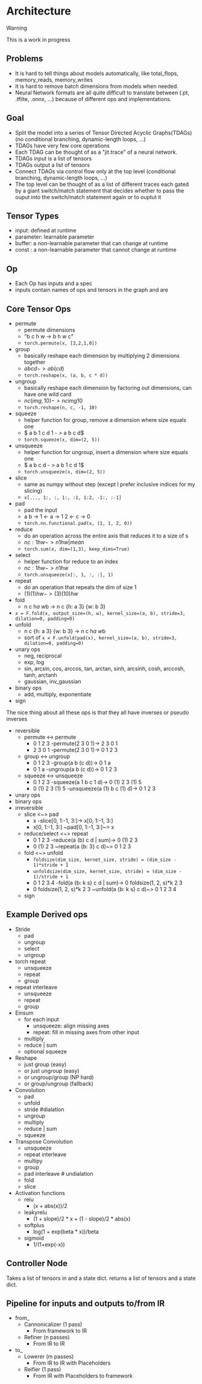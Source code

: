 # Architecture

> [!WARNING]
> This is a work in progress

## Problems

- It is hard to tell things about models automatically, like total_flops, memory_reads, memory_writes
- It is hard to remove batch dimensions from models when needed.
- Neural Network formats are all quite difficult to translate between (.pt, .tflite, .onnx, ...) because of different ops and implementations.

## Goal

- Split the model into a series of Tensor Directed Acyclic Graphs(TDAGs)(no conditional branching, dynamic-length loops, ...)
- TDAGs have very few core operations
- Each TDAG can be thought of as a "jit.trace" of a neural network.
- TDAGs input is a list of tensors
- TDAGs output a list of tensors
- Connect TDAGs via control flow only at the top level (conditional branching, dynamic-length loops, ...)
- The top level can be thought of as a list of different traces each gated by a giant switch/match statement that decides whether 
  to pass the ouput into the switch/match statement again or to ouptut it 

## Tensor Types

- input: defined at runtime
- parameter: learnable parameter
- buffer: a non-learnable parameter that can change at runtime
- const : a non-learnable parameter that cannot change at runtime

## Op
- Each Op has inputs and a spec
- inputs contain names of ops and tensors in the graph and are 

## Core Tensor Ops
- permute
  - permute dimensions
  - "b c h w -> b h w c"
  - `torch.permute(x, [3,2,1,0])`
- group
  - basically reshape each dimension by multiplying 2 dimensions together
  - $a b c d - > a b (c d)$ 
  - `torch.reshape(x, (a, b, c * d))`
- ungroup
  - basically reshape each dimension by factoring out dimensions, can have one wild card 
  - $n c (img, 10) - > n c img 10$ 
  - `torch.reshape(n, c, -1, 10)`
- squeeze
  - helper function for group, remove a dimension where size equals one
  - $ a b 1 c d 1 - > a b c d$ 
  - `torch.squeeze(x, dim=(2, 5))`
- unsqueeze
  - helper function for ungroup, insert a dimension where size equals one
  - $ a b c d - > a b 1 c d 1$ 
  - `torch.unsqueeze(x, dim=(2, 5))`
- slice
  - same as numpy without step (except I prefer inclusive indices for my slicing)
  - `x[..., 1:, :, 1:, :1, 1:2, -1:, :-1]`
- pad
  - pad the input
  - a b -> 1 <- a -> 1 2 <- c -> 0
  - `torch.nn.functional.pad(x, (1, 1, 2, 0))`
- reduce
  - do an operation across the entire axis that reduces it to a size of s
  - $n {c: 1} h w -> n 1 h w | mean$
  - `torch.sum(x, dim=(1,3), keep_dims=True)`
- select
  - helper function for reduce to an index
  - $n {c: 1} h w -> n 1 h w$
  - `torch.unsqueeze(x[:, 1, :, :], 1)`
- repeat
  - do an operation that repeats the dim of size 1
  - $(1) (1) h w -> (3) (10) h w$
- fold
  - n c h*a w*b -> n c {h: a 3} {w: b 3}
-  `x = F.fold(x, output_size=(h, w), kernel_size=(a, b), stride=3, dilation=0, padding=0)`
- unfold
  - n c {h: a 3} {w: b 3} -> n c h*a w*b
  - sort of `x = F.unfold(pad(x), kernel_size=(a, b), stride=3, dilation=0, padding=0)`
- unary ops
    - neg, reciprocal
    - exp, log
    - sin, arcsin, cos, arccos, tan, arctan, sinh, arcsinh, cosh, arccosh, tanh, arctanh
    - gaussian, inv_gaussian
- binary ops
  - add, multiply, exponentiate
- sign

The nice thing about all these ops is that they all have inverses or pseudo inverses
- reversible
  - permute <-> permute 
    - 0 1 2 3 -permute(2 3 0 1)-> 2 3 0 1
    - 2 3 0 1 -permute(2 3 0 1)-> 0 1 2 3
  - group <-> ungroup 
    - 0 1 2 3 -group(a b (c d))-> 0 1 a
    -  0 1 a -ungroup(a b (c d))-> 0 1 2 3
  - squeeze <-> unsqueeze
    -  0 1 2 3 -squeeze(a 1 b c 1 d)-> 0 (1) 2 3 (1) 5
    -  0 (1) 2 3 (1) 5 -unsqueeze(a (1) b c (1) d)-> 0 1 2 3
 -  unary ops
 -  binary ops
- irreversible
  - slice <~> pad 
    - x -slice[0, 1:-1, 3:]-> x[0, 1:-1, 3:]
    - x[0, 1:-1, 3:] ~pad[0, 1:-1, 3:]~> x
  - reduce/select <~> repeat
    - 0 1 2 3 -reduce(a (b) c d | sum)-> 0 (1) 2 3
    - 0 (1) 2 3 ~repeat(a {b: 3} c d)~> 0 1 2 3
  - fold <~> unfold
    - `foldsize(dim_size, kernet_size, stride) = (dim_size - 1)*stride + 1`
    - `unfoldsize(dim_size, kernet_size, stride) = (dim_size - 1)/stride + 1`
    - 0 1 2 3 4 -fold(a {b: k s} c d | sum)-> 0 foldsize(1, 2, s)*k 2 3
    - 0 foldsize(1, 2, s)*k 2 3 ~unfold(a {b: k s} c d)~> 0 1 2 3 4
  - sign

## Example Derived ops

- Stride
  - pad
  - ungroup
  - select
  - ungroup
- torch repeat
  - unsqueeze
  - repeat
  - group
- repeat interleave
  - unsqueeze
  - repeat
  - group
- Einsum
  - for each input
    - unsqueeze: align missing axes
    - repeat: fill in missing axes from other input
  - multiply
  - reduce | sum
  - optional squeeze
- Reshape
  - just group (easy) 
  - or just ungroup (easy)
  - or ungroup/group (NP hard)
  - or group/ungroup (fallback)
- Convolution
  - pad
  - unfold
  - stride #dialation
  - ungroup
  - multiply
  - reduce | sum
  - squeeze
- Transpose Convolution
  - unsqueeze
  - repeat interleave
  - multipy
  - group
  - pad interleave # undialation
  - fold
  - slice
- Activation functions
  - relu
    - (x + abs(x))/2
  - leakyrelu
    - (1 + slope)/2 * x + (1 - slope)/2 * abs(x)
  - softplus
    - log(1 + exp(beta * x))/beta
  - sigmoid
    - 1/(1+exp(-x))

## Controller Node

Takes a list of tensors in and a state dict.
returns a list of tensors and a state dict.

## Pipeline for inputs and outputs to/from IR

- from_
  - Cannonicalizer (1 pass)
    - From framework to IR
  - Refiner (n passes)
    - From IR to IR
- to_
  - Lowerer (m passes)
    - From IR to IR with Placeholders
  - Reifier (1 pass)
    - From IR with Placeholders to framework
